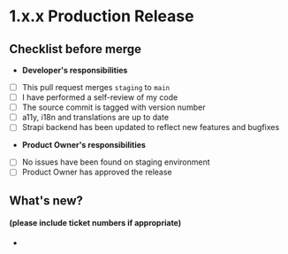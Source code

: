 # 1.x.x Production Release

## Checklist before merge
* **Developer's responsibilities**
* [ ] This pull request merges `staging` to `main`
* [ ] I have performed a self-review of my code
* [ ] The source commit is tagged with version number
* [ ] a11y, i18n and translations are up to date
* [ ] Strapi backend has been updated to reflect new features and bugfixes
* **Product Owner's responsibilities**
* [ ] No issues have been found on staging environment
* [ ] Product Owner has approved the release

## What's new?
#### (please include ticket numbers if appropriate)
-
